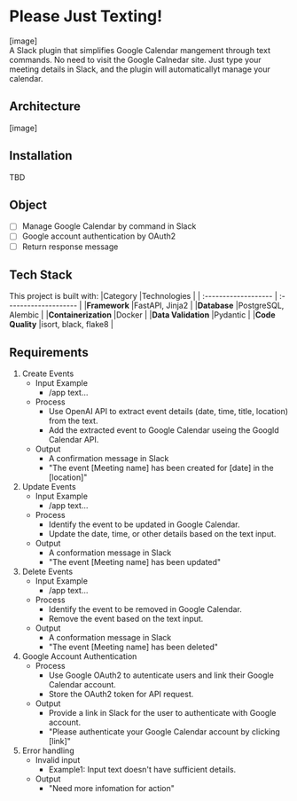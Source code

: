 # Please Just Texting!
[image]   
A Slack plugin that simplifies Google Calendar mangement through text commands. No need to visit the Google Calnedar site. Just type your meeting details in Slack, and the plugin will automaticallyt manage your calendar.

## Architecture
[image]   

## Installation
TBD

## Object
- [ ] Manage Google Calendar by command in Slack
- [ ] Google account authentication by OAuth2
- [ ] Return response message

## Tech Stack
This project is built with:
|Category              |Technologies        |
| :------------------- | :-------------------- |
|**Framework**         |FastAPI, Jinja2        |
|**Database**          |PostgreSQL, Alembic    |
|**Containerization**  |Docker                 |
|**Data Validation**   |Pydantic               |
|**Code Quality**      |isort, black, flake8   |

## Requirements
1. Create Events
   - Input Example
     - /app text...
   - Process
     - Use OpenAI API to extract event details (date, time, title, location) from the text.
     - Add the extracted event to Google Calendar useing the Googld Calendar API.
   - Output
     - A confirmation message in Slack
     - "The event [Meeting name] has been created for [date] in the [location]"
2. Update Events
   - Input Example
      - /app text...
   - Process
      - Identify the event to be updated in Google Calendar.
      - Update the date, time, or other details based on the text input.
   - Output
      - A conformation message in Slack
      - "The event [Meeting name] has been updated"
3. Delete Events
   - Input Example
      - /app text...
   - Process
      - Identify the event to be removed in Google Calendar.
      - Remove the event based on the text input.
   - Output
      - A conformation message in Slack
      - "The event [Meeting name] has been deleted"
4. Google Account Authentication
   - Process
      - Use Google OAuth2 to autenticate users and link their Google Calendar account.
      - Store the OAuth2 token for API request.
   - Output
      - Provide a link in Slack for the user to authenticate with Google account.
      - "Please authenticate your Google Calendar account by clicking [link]"
5. Error handling
   - Invalid input
      - Example1: Input text doesn't have sufficient details.
   - Output
      - "Need more infomation for action"
